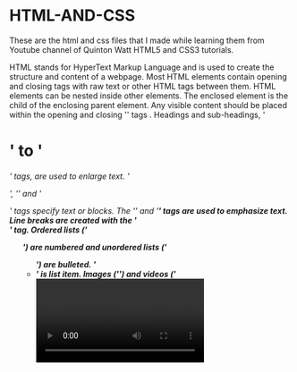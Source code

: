 # HTML-AND-CSS
These are the html and css files that I made while learning them from Youtube channel of Quinton Watt HTML5 and CSS3 tutorials. 


HTML stands for HyperText Markup Language and is used to create the structure and content of a webpage.
Most HTML elements contain opening and closing tags with raw text or other HTML tags between them.
HTML elements can be nested inside other elements. The enclosed element is the child of the enclosing parent element.
Any visible content should be placed within the opening and closing '<body>' tags .
Headings and sub-headings, '<h1>' to '<h6>' tags, are used to enlarge text.
'<p>', '<span>' and '<div>' tags specify text or blocks.
The '<em>' and '<strong>' tags are used to emphasize text.
Line breaks are created with the '<br>' tag.
Ordered lists ('<ol>') are numbered and unordered lists ('<ul>') are bulleted. '<li>' is list item.
Images ('<img>') and videos ('<video>') can be added by linking to an existing source.
